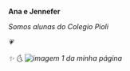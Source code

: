 <p><b>Ana e Jennefer</b><p>
<I>Somos alunas do Colegio Pioli<I/>
<p>💗<p> 
✨
🌜
<img src="https://www.artmajeur.com/medias/hd/a/u/auroreloallyn/artwork/11370479_stitch.jpg" alt="imagem 1 da minha página">

